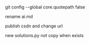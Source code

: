 <!--
 * @Author: LetMeFly
 * @Date: 2025-05-05 00:23:56
 * @LastEditors: LetMeFly.xyz
 * @LastEditTime: 2025-05-08 22:38:56
-->
git config --global core.quotepath false

rename ai.md

publish csdn and change url

new solutions.py not copy when exists
